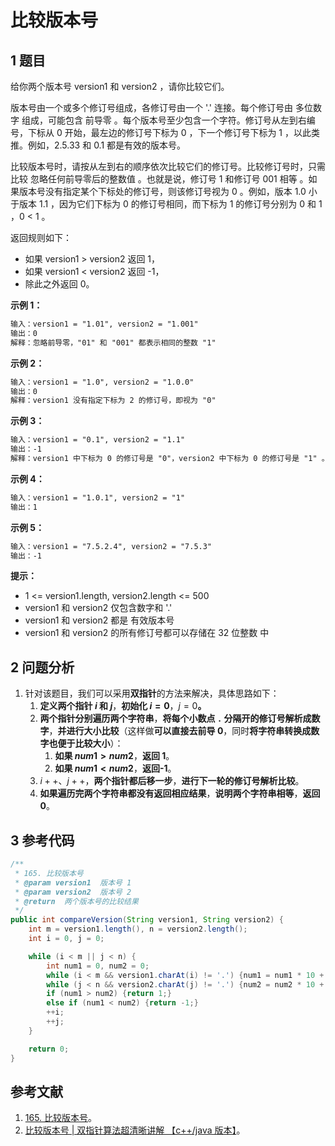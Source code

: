 # 比较版本号

## 1 题目

给你两个版本号 version1 和 version2 ，请你比较它们。

版本号由一个或多个修订号组成，各修订号由一个 '.' 连接。每个修订号由 多位数字 组成，可能包含 前导零 。每个版本号至少包含一个字符。修订号从左到右编号，下标从 0 开始，最左边的修订号下标为 0 ，下一个修订号下标为 1 ，以此类推。例如，2.5.33 和 0.1 都是有效的版本号。

比较版本号时，请按从左到右的顺序依次比较它们的修订号。比较修订号时，只需比较 忽略任何前导零后的整数值 。也就是说，修订号 1 和修订号 001 相等 。如果版本号没有指定某个下标处的修订号，则该修订号视为 0 。例如，版本 1.0 小于版本 1.1 ，因为它们下标为 0 的修订号相同，而下标为 1 的修订号分别为 0 和 1 ，0 < 1 。

返回规则如下：

* 如果 version1 > version2 返回 1，
* 如果 version1 < version2 返回 -1，
* 除此之外返回 0。

**示例 1：**

```txt
输入：version1 = "1.01", version2 = "1.001"
输出：0
解释：忽略前导零，"01" 和 "001" 都表示相同的整数 "1"
```

**示例 2：**

```txt
输入：version1 = "1.0", version2 = "1.0.0"
输出：0
解释：version1 没有指定下标为 2 的修订号，即视为 "0"
```

**示例 3：**

```txt
输入：version1 = "0.1", version2 = "1.1"
输出：-1
解释：version1 中下标为 0 的修订号是 "0"，version2 中下标为 0 的修订号是 "1" 。0 < 1，所以 version1 < version2
```

**示例 4：**

```txt
输入：version1 = "1.0.1", version2 = "1"
输出：1
```

**示例 5：**

```txt
输入：version1 = "7.5.2.4", version2 = "7.5.3"
输出：-1
```

**提示：**

* 1 <= version1.length, version2.length <= 500
* version1 和 version2 仅包含数字和 '.'
* version1 和 version2 都是 有效版本号
* version1 和 version2 的所有修订号都可以存储在 32 位整数 中

## 2 问题分析

1. 针对该题目，我们可以采用**双指针**的方法来解决，具体思路如下：
   1. **定义两个指针 $i$ 和 $j$**，**初始化 $i = 0$**，$j = 0$**。**
   2. **两个指针分别遍历两个字符串**，**将每个小数点 `.` 分隔开的修订号解析成数字**，**并进行大小比较**（这样做**可以直接去前导 0**，同时**将字符串转换成数字也便于比较大小**）：
      1. **如果 $num1 \gt num2$**，**返回 1**。
      2. **如果 $num1 \lt num2$**，**返回-1**。
   3. $i++$、$j++$，**两个指针都后移一步**，**进行下一轮的修订号解析比较**。
   4. **如果遍历完两个字符串都没有返回相应结果**，**说明两个字符串相等**，**返回 0**。

## 3 参考代码

```java
/**
 * 165. 比较版本号
 * @param version1  版本号 1
 * @param version2  版本号 2
 * @return  两个版本号的比较结果
 */
public int compareVersion(String version1, String version2) {
    int m = version1.length(), n = version2.length();
    int i = 0, j = 0;

    while (i < m || j < n) {
        int num1 = 0, num2 = 0;
        while (i < m && version1.charAt(i) != '.') {num1 = num1 * 10 + version1.charAt(i++) - '0';}
        while (j < n && version2.charAt(j) != '.') {num2 = num2 * 10 + version2.charAt(j++) - '0';}
        if (num1 > num2) {return 1;}
        else if (num1 < num2) {return -1;}
        ++i;
        ++j;
    }

    return 0;
}
```

## 参考文献

1. [165. 比较版本号](https://leetcode-cn.com/problems/compare-version-numbers)。
2. [比较版本号 | 双指针算法超清晰讲解 【c++/java 版本】](https://leetcode-cn.com/problems/compare-version-numbers/solution/bi-jiao-ban-ben-hao-shuang-zhi-zhen-suan-bcv7)。

